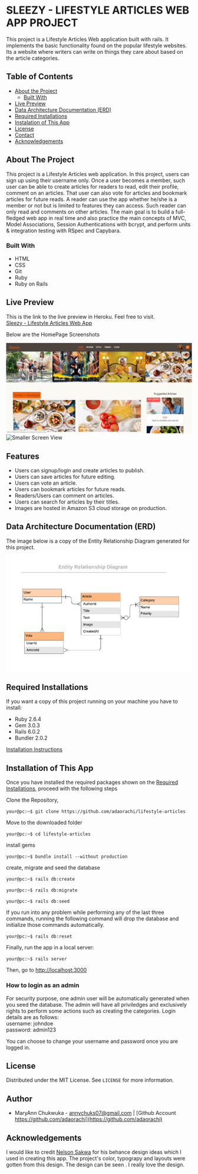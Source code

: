 # SLEEZY - LIFESTYLE ARTICLES WEB APP PROJECT

This project is a Lifestyle Articles Web application built with rails. It implements the basic functionality found on the popular lifestyle websites. Its a website where writers can write on things they care about based on the article categories. 

## Table of Contents

* [About the Project](#about-the-project)
  * [Built With](#built-with)
* [Live Preview](#live-preview)
* [Data Architecture Documentation (ERD)](#data-architecture-documentation-(ERD))
* [Required Installations](#required-installations)
* [Instalation of This App](#instalation)
* [License](#license)
* [Contact](#contact)
* [Acknowledgements](#acknowledgements)


<!-- ABOUT THE PROJECT -->
## About The Project

This project is a Lifestyle Articles web application. In this project, users can sign up using their username only. Once a user becomes a member, such user can be able to create articles for readers to read, edit their profile, comment on an articles. That user can also vote for articles and bookmark articles for future reads. A reader can use the app whether he/she is a member or not but is limited to features they can access. Such reader can only read and comments on other articles. The main goal is to build a full-fledged web app in real time and also practice the main concepts of MVC, Model Associations, Session Authentications with bcrypt, and perform units & integration testing with RSpec and Capybara.


<!-- BUILT WITH -->
### Built With 

* HTML
* CSS
* Git
* Ruby
* Ruby on Rails


<!-- LIVE PREVIEW -->
## Live Preview

This is the link to the live preview in Heroku. Feel free to visit.<br>
<a href="https://sleezy-lifestyle.herokuapp.com">Sleezy - Lifestyle Articles Web App</a> <br>
<p>Below are the HomePage Screenshots</p>

<img src="app/assets/images/sleezy-snap.jpg" alt="Larger Screen View"><br>
<img src="app/assets/images/sleezy-app-recording.gif" alt="Smaller Screen View"><br>


## Features

* Users can signup/login and create articles to publish.
* Users can save articles for future editing.
* Users can vote an article.
* Users can bookmark articles for future reads.
* Readers/Users can comment on articles.
* Users can search for articles by their titles.
* Images are hosted in Amazon S3 cloud storage on production.

<!-- ERD -->
## Data Architecture Documentation (ERD)
The image below is a copy of the Entity Relationship Diagram generated for this project.
<br>
<img src="app/assets/images/erd.png" alt="Entity Relationship Diagram">

<!-- REQUIRED INSTALLATION -->
## Required Installations

<p>If you want a copy of this project running on your machine you have to install:</p>

* Ruby 2.6.4
* Gem 3.0.3
* Rails 6.0.2
* Bundler 2.0.2

<a href="https://www.tutorialspoint.com/ruby-on-rails/rails-installation"> Installation Instructions</a>

<!-- INSTALLATION -->
## Installation of This App

Once you have installed the required packages shown on the [Required Installations](#required-installations), proceed with the following steps

Clone the Repository,

```Shell
your@pc:~$ git clone https://github.com/adaorachi/lifestyle-articles
```

Move to the downloaded folder

```Shell
your@pc:~$ cd lifestyle-articles
```

install gems

```Shell
your@pc:~$ bundle install --without production
```

create, migrate and seed the database

```Shell
your@pc:~$ rails db:create
```

```Shell
your@pc:~$ rails db:migrate
```

```Shell
your@pc:~$ rails db:seed
```

If you run into any problem while performing any of the last three commands, running the following command will drop the database and initialize those commands automatically.

```Shell
your@pc:~$ rails db:reset
```

Finally, run the app in a local server:

```Shell
your@pc:~$ rails server
```

Then, go to [http://localhost:3000](http://localhost:3000)



  ### How to login as an admin
  For security purpose, one admin user will be automatically generated when you seed the database. The admin will have all priviledges and exclusively rights to perform some actions such as creating the categories. Login details are as follows:<br>
  username: johndoe<br>
  password: admin123<br>

  You can choose to change your username and password once you are logged in.


<!-- LICENSE -->
## License

Distributed under the MIT License. See `LICENSE` for more information.

<!-- CONTACT -->
## Author
* MaryAnn Chukwuka - annychuks07@gmail.com | [Github Account https://github.com/adaorachi](https://github.com/adaorachi)

<!-- ACKNOWLEDGEMENTS -->
## Acknowledgements
I would like to credit <a href="https://www.behance.net/sakwadesignstudio">Nelson Sakwa</a> for his behance design ideas which I used in creating this app. The project's color, typograpy and layouts were gotten from this design. The design can be seen <a href="https://www.behance.net/gallery/14554909/liFEsTlye-Mobile-version"></a>. I really love the design.